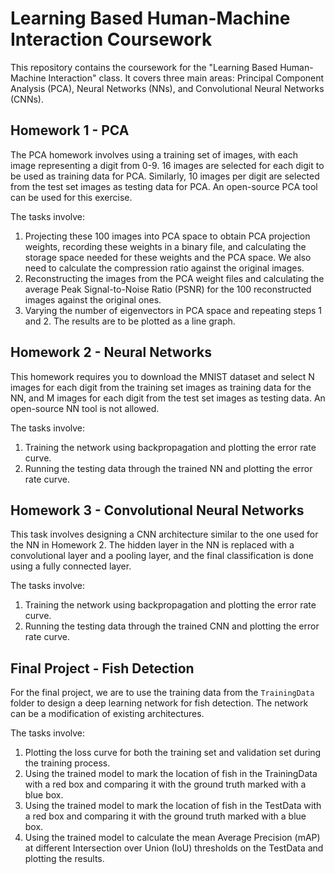 # Learning Based Human-Machine Interaction Coursework

This repository contains the coursework for the "Learning Based Human-Machine Interaction" class. It covers three main areas: Principal Component Analysis (PCA), Neural Networks (NNs), and Convolutional Neural Networks (CNNs).

## Homework 1 - PCA

The PCA homework involves using a training set of images, with each image representing a digit from 0-9. 16 images are selected for each digit to be used as training data for PCA. Similarly, 10 images per digit are selected from the test set images as testing data for PCA. An open-source PCA tool can be used for this exercise.

The tasks involve:

1. Projecting these 100 images into PCA space to obtain PCA projection weights, recording these weights in a binary file, and calculating the storage space needed for these weights and the PCA space. We also need to calculate the compression ratio against the original images.
2. Reconstructing the images from the PCA weight files and calculating the average Peak Signal-to-Noise Ratio (PSNR) for the 100 reconstructed images against the original ones.
3. Varying the number of eigenvectors in PCA space and repeating steps 1 and 2. The results are to be plotted as a line graph.

## Homework 2 - Neural Networks

This homework requires you to download the MNIST dataset and select N images for each digit from the training set images as training data for the NN, and M images for each digit from the test set images as testing data. An open-source NN tool is not allowed.

The tasks involve:

1. Training the network using backpropagation and plotting the error rate curve.
2. Running the testing data through the trained NN and plotting the error rate curve.

## Homework 3 - Convolutional Neural Networks

This task involves designing a CNN architecture similar to the one used for the NN in Homework 2. The hidden layer in the NN is replaced with a convolutional layer and a pooling layer, and the final classification is done using a fully connected layer.

The tasks involve:

1. Training the network using backpropagation and plotting the error rate curve.
2. Running the testing data through the trained CNN and plotting the error rate curve.

## Final Project - Fish Detection

For the final project, we are to use the training data from the `TrainingData` folder to design a deep learning network for fish detection. The network can be a modification of existing architectures.

The tasks involve:

1. Plotting the loss curve for both the training set and validation set during the training process.
2. Using the trained model to mark the location of fish in the TrainingData with a red box and comparing it with the ground truth marked with a blue box.
3. Using the trained model to mark the location of fish in the TestData with a red box and comparing it with the ground truth marked with a blue box.
4. Using the trained model to calculate the mean Average Precision (mAP) at different Intersection over Union (IoU) thresholds on the TestData and plotting the results.

